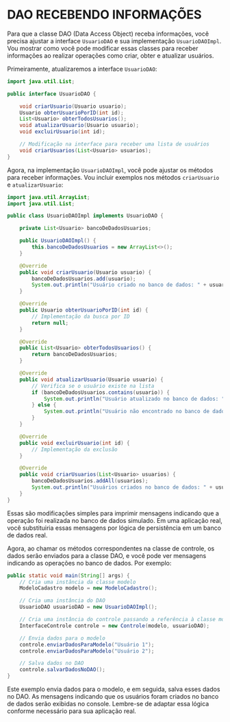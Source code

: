 # DAO RECEBENDO INFORMAÇÕES
Para que a classe DAO (Data Access Object) receba informações, você precisa ajustar a interface `UsuarioDAO` e sua implementação `UsuarioDAOImpl`. Vou mostrar como você pode modificar essas classes para receber informações ao realizar operações como criar, obter e atualizar usuários.

Primeiramente, atualizaremos a interface `UsuarioDAO`:

```java
import java.util.List;

public interface UsuarioDAO {

    void criarUsuario(Usuario usuario);
    Usuario obterUsuarioPorID(int id);
    List<Usuario> obterTodosUsuarios();
    void atualizarUsuario(Usuario usuario);
    void excluirUsuario(int id);

    // Modificação na interface para receber uma lista de usuários
    void criarUsuarios(List<Usuario> usuarios);
}
```

Agora, na implementação `UsuarioDAOImpl`, você pode ajustar os métodos para receber informações. Vou incluir exemplos nos métodos `criarUsuario` e `atualizarUsuario`:

```java
import java.util.ArrayList;
import java.util.List;

public class UsuarioDAOImpl implements UsuarioDAO {

    private List<Usuario> bancoDeDadosUsuarios;

    public UsuarioDAOImpl() {
        this.bancoDeDadosUsuarios = new ArrayList<>();
    }

    @Override
    public void criarUsuario(Usuario usuario) {
        bancoDeDadosUsuarios.add(usuario);
        System.out.println("Usuário criado no banco de dados: " + usuario);
    }

    @Override
    public Usuario obterUsuarioPorID(int id) {
        // Implementação da busca por ID
        return null;
    }

    @Override
    public List<Usuario> obterTodosUsuarios() {
        return bancoDeDadosUsuarios;
    }

    @Override
    public void atualizarUsuario(Usuario usuario) {
        // Verifica se o usuário existe na lista
        if (bancoDeDadosUsuarios.contains(usuario)) {
            System.out.println("Usuário atualizado no banco de dados: " + usuario);
        } else {
            System.out.println("Usuário não encontrado no banco de dados.");
        }
    }

    @Override
    public void excluirUsuario(int id) {
        // Implementação da exclusão
    }

    @Override
    public void criarUsuarios(List<Usuario> usuarios) {
        bancoDeDadosUsuarios.addAll(usuarios);
        System.out.println("Usuários criados no banco de dados: " + usuarios);
    }
}
```

Essas são modificações simples para imprimir mensagens indicando que a operação foi realizada no banco de dados simulado. Em uma aplicação real, você substituiria essas mensagens por lógica de persistência em um banco de dados real.

Agora, ao chamar os métodos correspondentes na classe de controle, os dados serão enviados para a classe DAO, e você pode ver mensagens indicando as operações no banco de dados. Por exemplo:

```java
public static void main(String[] args) {
    // Cria uma instância da classe modelo
    ModeloCadastro modelo = new ModeloCadastro();

    // Cria uma instância do DAO
    UsuarioDAO usuarioDAO = new UsuarioDAOImpl();

    // Cria uma instância do controle passando a referência à classe modelo e ao DAO
    InterfaceControle controle = new Controle(modelo, usuarioDAO);

    // Envia dados para o modelo
    controle.enviarDadosParaModelo("Usuário 1");
    controle.enviarDadosParaModelo("Usuário 2");

    // Salva dados no DAO
    controle.salvarDadosNoDAO();
}
```

Este exemplo envia dados para o modelo, e em seguida, salva esses dados no DAO. As mensagens indicando que os usuários foram criados no banco de dados serão exibidas no console. Lembre-se de adaptar essa lógica conforme necessário para sua aplicação real.